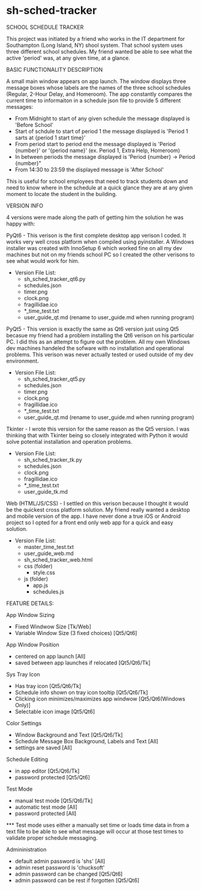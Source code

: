 # sh-sched-tracker

SCHOOL SCHEDULE TRACKER

This project was initiated by a friend who works in the IT department for Southampton (Long Island, NY) shool system. That school system uses three different school schedules. My friend wanted be able to see what the active 'period' was, at any given time, at a glance. 

BASIC FUNCTIONALITY DESCRIPTION

A small main window appears on app launch. 
The window displays three message boxes whose labels are the names of the three school schedules (Regular, 2-Hour Delay, and Homeroom).
The app constantly compares the current time to informaiton in a schedule json file to provide 5 different messages:
 - From Midnight to start of any given schedule the message displayed is 'Before School'
 - Start of schdule to start of period 1 the message displayed is 'Period 1 sarts at {period 1 start time}'
 - From period start to period end the message displayed is 'Period {number}' or '{period name}' (ex. Period 1, Extra Help, Homeroom)
 - In between periods the message displayed is 'Period {number} -> Period {number}"
 - From 14:30 to 23:59 the displayed message is 'After School'

This is useful for school employees that need to track students down and need to know where in the schedule at a quick glance they are at any given moment to locate the student in the building. 


VERSION INFO

4 versions were made along the path of getting him the solution he was happy with:

PyQt6 - This verison is the first complete desktop app verison I coded. It works very well cross platform when compiled using pyinstaller. A Windows installer was created with InnoSetup 6 which worked fine on all my dev machines but not on my friends school PC so I created the other verisons to see what would work for him.

 - Version File List:
   - sh_sched_tracker_qt6.py
   - schedules.json
   - timer.png
   - clock.png
   - fragillidae.ico
   - *_time_test.txt
   - user_guide_qt.md (rename to user_guide.md when running program)
     
PyQt5 - This version is exactly the same as Qt6 version just using Qt5 becasue my friend had a problem installing the Qt6 verison on his particular PC. I did this as an attempt to figure out the problem. All my own Windows dev machines handeled the sofware with no installation and operational problems. This verison was never actually tested or used outside of my dev environment.

 - Version File List:
   - sh_sched_tracker_qt5.py
   - schedules.json
   - timer.png
   - clock.png
   - fragillidae.ico
   - *_time_test.txt
   - user_guide_qt.md (rename to user_guide.md when running program)

Tkinter - I wrote this version for the same reason as the Qt5 version. I was thinking that with Tkinter being so closely integrated with Python it would solve potential installation and operation problems. 

 - Version File List:
   - sh_sched_tracker_tk.py
   - schedules.json
   - clock.png
   - fragillidae.ico
   - *_time_test.txt
   - user_guide_tk.md

Web (HTML/JS/CSS) - I settled on this verison because I thought it would be the quickest cross platform solution. My friend really wanted a desktop and mobile version of the app. I have never done a true iOS or Android project so I opted for a front end only web app for a quick and easy solution. 

 - Version File List:
    - master_time_test.txt
    - user_guide_web.md
    - sh_sched_tracker_web.html
    - css (folder)
      - style.css
    - js (folder)
      - app.js
      - schedules.js
   

FEATURE DETAILS:

App Window Sizing
 - Fixed Windwow Size [Tk/Web]
 - Variable Window Size (3 fixed choices) [Qt5/Qt6]

App Window Position
 - centered on app launch [All]
 - saved between app launches if relocated [Qt5/Qt6/Tk]

Sys Tray Icon
 - Has tray icon [Qt5/Qt6/Tk]
 - Schedule info shown on tray icon tooltip [Qt5/Qt6/Tk]
 - Clicking icon minimizes/maximizes app windwow [Qt5/Qt6(Windows Only)]
 - Selectable icon image [Qt5/Qt6]

Color Settings
 - Window Background and Text [Qt5/Qt6/Tk]
 - Schedule Message Box Background, Labels and Text [All]
 - settings are saved [All]

Schedule Editing
 - in app editor [Qt5/Qt6/Tk]
 - password protected [Qt5/Qt6]

Test Mode
 - manual test mode [Qt5/Qt6/Tk]
 - automatic test mode [All]
 - password protected [All]
 
 *** Test mode uses either a manually set time or loads time data in from a text file to be able to see what message will occur at those test times to validate proper schedule messaging.

Admininistration
 - default admin password is 'shs' [All]
 - admin reset password is 'chucksoft'
 - admin password can be changed [Qt5/Qt6]
 - admin password can be rest if forgotten [Qt5/Qt6]
 
